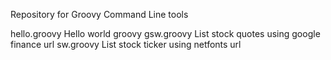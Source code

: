 Repository for Groovy Command Line tools

hello.groovy 	Hello world groovy
gsw.groovy		List stock quotes using google finance url
sw.groovy       List stock ticker using netfonts url
